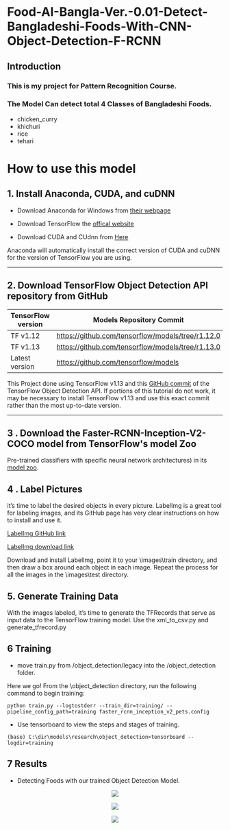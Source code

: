 # Food-AI-Bangla-Ver.-0.01-Detect-Bangladeshi-Foods-With-CNN-Object-Detection-F-RCNN

## Introduction

### This is my project for Pattern Recognition Course. 
### The Model Can detect total 4 Classes of Bangladeshi Foods. 


* chicken_curry
* khichuri
* rice
* tehari


# How to use this model 

## 1. Install Anaconda, CUDA, and cuDNN
* Download Anaconda for Windows from [their webpage](https://www.anaconda.com/products/individual)

* Download TensorFlow the [offical website](https://www.tensorflow.org/install)

* Download CUDA and CUdnn from [Here](https://www.tensorflow.org/install/source#tested_build_configurations)

Anaconda will automatically install the correct version of CUDA and cuDNN for the version of TensorFlow you are using.

---

## 2. Download TensorFlow Object Detection API repository from GitHub

| TensorFlow version | Models Repository Commit |
|--------------------|---------------------------|
|TF v1.12            |https://github.com/tensorflow/models/tree/r1.12.0 |
|TF v1.13            |https://github.com/tensorflow/models/tree/r1.13.0 |
|Latest version      |https://github.com/tensorflow/models |

This Project  done using TensorFlow v1.13 and this [GitHub commit](https://github.com/tensorflow/models/tree/079d67d9a0b3407e8d074a200780f3835413ef99) of the TensorFlow Object Detection API. If portions of this tutorial do not work, it may be necessary to install TensorFlow v1.13 and use this exact commit rather than the most up-to-date version.

---

## 3 . Download the Faster-RCNN-Inception-V2-COCO model from TensorFlow's model Zoo
Pre-trained classifiers with specific neural network architectures) in its [model zoo](https://github.com/tensorflow/models/blob/master/research/object_detection/g3doc/tf1_detection_zoo.md).


## 4 . Label Pictures 
it’s time to label the desired objects in every picture. LabelImg is a great tool for labeling images, and its GitHub page has very clear instructions on how to install and use it.

[LabelImg GitHub link](https://github.com/tzutalin/labelImg)

[LabelImg download link](https://www.dropbox.com/s/tq7zfrcwl44vxan/windows_v1.6.0.zip?dl=1)

Download and install LabelImg, point it to your \images\train directory, and then draw a box around each object in each image. Repeat the process for all the images in the \images\test directory.

## 5. Generate Training Data
With the images labeled, it’s time to generate the TFRecords that serve as input data to the TensorFlow training model. Use the xml_to_csv.py and generate_tfrecord.py


## 6 Training

* move train.py from /object_detection/legacy into the /object_detection folder.

Here we go! From the \object_detection directory, run the following command to begin training:
```
python train.py --logtostderr --train_dir=training/ --pipeline_config_path=training faster_rcnn_inception_v2_pets.config
```

* Use tensorboard to view the steps and stages of training. 
```
(base) C:\dir\models\research\object_detection>tensorboard --logdir=training
```


## 7 Results 
 * Detecting Foods with our trained Object Detection Model. 
  
<p align="center">
  <img src="assets/result_gif.gif">
</p>

<p align="center">
  <img src="doc/detector2.jpg">
</p>


<p align="center">
  <img src="doc/detector2.jpg">
</p>

